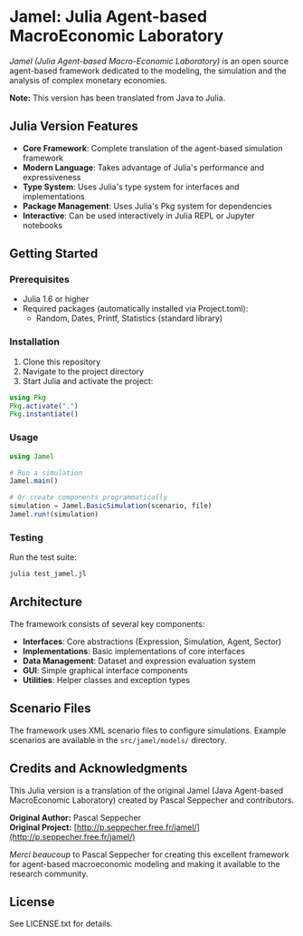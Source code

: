 # Jamel: Julia Agent-based MacroEconomic Laboratory

*Jamel (Julia Agent-based Macro-Economic Laboratory)* is an open source agent-based framework dedicated to the modeling, the simulation and the analysis of complex monetary economies.

**Note:** This version has been translated from Java to Julia.

## Julia Version Features

- **Core Framework**: Complete translation of the agent-based simulation framework
- **Modern Language**: Takes advantage of Julia's performance and expressiveness
- **Type System**: Uses Julia's type system for interfaces and implementations
- **Package Management**: Uses Julia's Pkg system for dependencies
- **Interactive**: Can be used interactively in Julia REPL or Jupyter notebooks

## Getting Started

### Prerequisites

- Julia 1.6 or higher
- Required packages (automatically installed via Project.toml):
  - Random, Dates, Printf, Statistics (standard library)

### Installation

1. Clone this repository
2. Navigate to the project directory
3. Start Julia and activate the project:

```julia
using Pkg
Pkg.activate(".")
Pkg.instantiate()
```

### Usage

```julia
using Jamel

# Run a simulation
Jamel.main()

# Or create components programmatically
simulation = Jamel.BasicSimulation(scenario, file)
Jamel.run!(simulation)
```

### Testing

Run the test suite:

```bash
julia test_jamel.jl
```

## Architecture

The framework consists of several key components:

- **Interfaces**: Core abstractions (Expression, Simulation, Agent, Sector)
- **Implementations**: Basic implementations of core interfaces
- **Data Management**: Dataset and expression evaluation system
- **GUI**: Simple graphical interface components
- **Utilities**: Helper classes and exception types

## Scenario Files

The framework uses XML scenario files to configure simulations. Example scenarios are available in the `src/jamel/models/` directory.

## Credits and Acknowledgments

This Julia version is a translation of the original Jamel (Java Agent-based MacroEconomic Laboratory) created by Pascal Seppecher and contributors.

**Original Author:** Pascal Seppecher  
**Original Project:** [http://p.seppecher.free.fr/jamel/](http://p.seppecher.free.fr/jamel/)

*Merci beaucoup* to Pascal Seppecher for creating this excellent framework for agent-based macroeconomic modeling and making it available to the research community.

## License

See LICENSE.txt for details.
